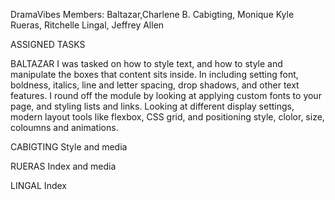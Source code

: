 DramaVibes
Members:
Baltazar,Charlene B.
Cabigting, Monique Kyle
Rueras, Ritchelle
Lingal, Jeffrey Allen

ASSIGNED TASKS

BALTAZAR
I was tasked on how to style text, and how to style and manipulate the boxes that content sits inside.
In including setting font, boldness, italics, line and letter spacing, drop shadows, and other text features. 
I round off the module by looking at applying custom fonts to your page, and styling lists and links. 
Looking at different display settings, modern layout tools like flexbox, CSS grid, and positioning style, clolor, 
size, coloumns and animations.

CABIGTING
Style and media

RUERAS
Index and media

LINGAL
Index

